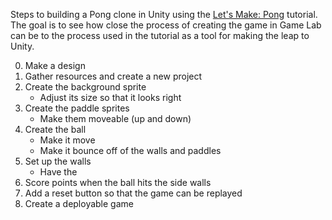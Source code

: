 Steps to building a Pong clone in Unity using the [Let's Make: Pong](https://www.awesomeincu.com/tutorials/unity-pong/) tutorial. The goal is to see how close the process of creating the game in Game Lab can be to the process used in the tutorial as a tool for making the leap to Unity.

0. Make a design
1. Gather resources and create a new project
1. Create the background sprite
   - Adjust its size so that it looks right
1. Create the paddle sprites
   - Make them moveable (up and down)
1. Create the ball
   - Make it move
   - Make it bounce off of the walls and paddles
1. Set up the walls
   - Have the 
1. Score points when the ball hits the side walls
1. Add a reset button so that the game can be replayed
1. Create a deployable game
